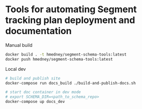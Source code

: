 # Tools for automating Segment tracking plan deployment and documentation

Manual build

```sh
docker build . -t hmedney/segment-schema-tools:latest
docker push hmedney/segment-schema-tools:latest
```

Local dev

```sh
# build and publish site
docker-compose run docs_build ./build-and-publish-docs.sh

# start doc container in dev mode
# export SCHEMA_DIR=<path_to_schema_repo>
docker-compose up docs_dev
```
